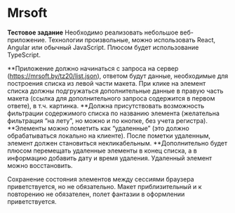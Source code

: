 # Mrsoft
<b>Тестовое задание</b>
Необходимо реализовать небольшое веб-приложение.
Технологии произвольные, можно использовать React, Angular или обычный JavaScript.
Плюсом будет использование TypeScript.

**Приложение должно начинаться с запроса на сервер (https://mrsoft.by/tz20/list.json), ответом будут данные, необходимые для построения списка из левой части макета. При клике на элемент списка должны подгружаться дополнительные данные в правую часть макета (ссылка для дополнительного запроса содержится в первом ответе), в т.ч. картинка.
**Должна присутствовать возможность фильтрации содержимого списка по названию элемента (желательна фильтрация “на лету”, но можно и по кнопке, без учета регистра).
**Элементы можно пометить как “удаленные” (это должно обрабатываться локально на клиенте). После пометки удаленным, элемент должен становиться некликабельным.
**Дополнительно будет плюсом перемещать удаленные элементы в конец списка, а в информацию добавить дату и время удаления. Удаленный элемент можно восстановить.

Сохранение состояния элементов между сессиями браузера приветствуется, но не обязательно.
Макет приблизительный и к повторению не обязателен, полет фантазии в оформлении приветствуется.
